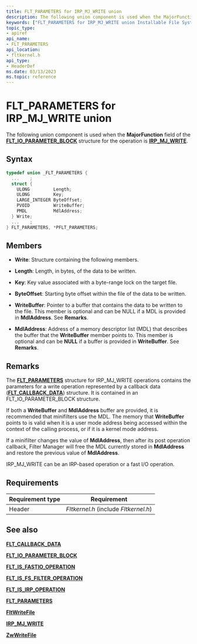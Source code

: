 ```yaml
---
title: FLT_PARAMETERS for IRP_MJ_WRITE union
description: The following union component is used when the MajorFunction field of the FLT_IO_PARAMETER_BLOCK structure for the operation is IRP_MJ_WRITE.
keywords: ["FLT_PARAMETERS for IRP_MJ_WRITE union Installable File System Drivers", "FLT_PARAMETERS union Installable File System Drivers", "PFLT_PARAMETERS union pointer Installable File System Drivers"]
topic_type:
- apiref
api_name:
- FLT_PARAMETERS
api_location:
- fltkernel.h
api_type:
- HeaderDef
ms.date: 03/13/2023
ms.topic: reference
---
```


# FLT_PARAMETERS for IRP_MJ_WRITE union

The following union component is used when the **MajorFunction** field of the [**FLT_IO_PARAMETER_BLOCK**](/windows-hardware/drivers/ddi/fltkernel/ns-fltkernel-_flt_io_parameter_block) structure for the operation is [**IRP_MJ_WRITE**](irp-mj-write.md).

## Syntax

``` C
typedef union _FLT_PARAMETERS {
  ...    ;
  struct {
    ULONG         Length;
    ULONG         Key;
    LARGE_INTEGER ByteOffset;
    PVOID         WriteBuffer;
    PMDL          MdlAddress;
  } Write;
  ...    ;
} FLT_PARAMETERS, *PFLT_PARAMETERS;
```

## Members

- **Write**: Structure containing the following members.

- **Length**: Length, in bytes, of the data to be written.

- **Key**: Key value associated with a byte-range lock on the target file.

- **ByteOffset**: Starting byte offset within the file of the data to be written.

- **WriteBuffer**: Pointer to a buffer that contains the data to be written to the file. This member is optional and can be NULL if a MDL is provided in **MdlAddress**. See **Remarks**.

- **MdlAddress**: Address of a memory descriptor list (MDL) that describes the buffer that the **WriteBuffer** member points to. This member is optional and can be **NULL** if a buffer is provided in **WriteBuffer**. See **Remarks**.

## Remarks

The [**FLT_PARAMETERS**](/windows-hardware/drivers/ddi/fltkernel/ns-fltkernel-_flt_parameters) structure for IRP_MJ_WRITE operations contains the parameters for a write operation represented by a callback data ([**FLT_CALLBACK_DATA**](/windows-hardware/drivers/ddi/fltkernel/ns-fltkernel-_flt_callback_data)) structure. It is contained in an FLT_IO_PARAMETER_BLOCK structure.

If both a **WriteBuffer** and **MdlAddress** buffer are provided, it is recommended that minifilters use the MDL. The memory that **WriteBuffer** points to is valid when it is a user mode address being accessed within the context of the calling process, or if it is a kernel mode address.

If a minifilter changes the value of **MdlAddress**, then after its post operation callback, Filter Manager will free the MDL currently stored in **MdlAddress** and restore the previous value of **MdlAddress**.

IRP_MJ_WRITE can be an IRP-based operation or a fast I/O operation.

## Requirements

| Requirement type | Requirement |
| ---------------- | ----------- |
| Header | *Fltkernel.h* (include *Fltkernel.h*) |

## See also

[**FLT_CALLBACK_DATA**](/windows-hardware/drivers/ddi/fltkernel/ns-fltkernel-_flt_callback_data)

[**FLT_IO_PARAMETER_BLOCK**](/windows-hardware/drivers/ddi/fltkernel/ns-fltkernel-_flt_io_parameter_block)

[**FLT_IS_FASTIO_OPERATION**](/windows-hardware/drivers/ddi/index)

[**FLT_IS_FS_FILTER_OPERATION**](/previous-versions/ff544648(v=vs.85))

[**FLT_IS_IRP_OPERATION**](/previous-versions/ff544654(v=vs.85))

[**FLT_PARAMETERS**](/windows-hardware/drivers/ddi/fltkernel/ns-fltkernel-_flt_parameters)

[**FltWriteFile**](/windows-hardware/drivers/ddi/fltkernel/nf-fltkernel-fltwritefile)

[**IRP_MJ_WRITE**](irp-mj-write.md)

[**ZwWriteFile**](/windows-hardware/drivers/ddi/ntifs/nf-ntifs-ntwritefile)
